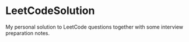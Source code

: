 # LeetCodeSolution
My personal solution to LeetCode questions together with some interview
preparation notes.
